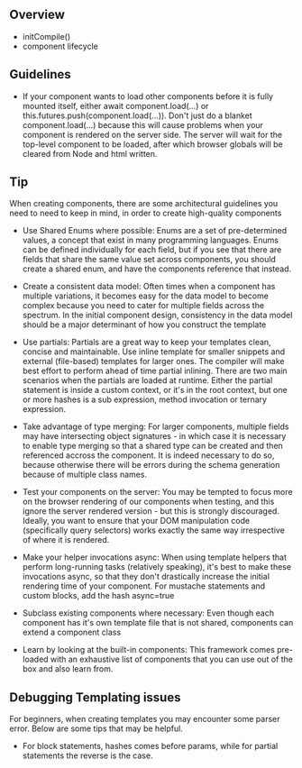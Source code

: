 ## Overview

- initCompile()
- component lifecycle


## Guidelines
- If your component wants to load other components before it is fully mounted itself, either await component.load(...) or this.futures.push(component.load(...)). Don't just do a blanket component.load(...) because this will cause problems when your component is rendered on the server side. The server will wait for the top-level component to be loaded, after which browser globals will be cleared from Node and html written.

## Tip
When creating components, there are some architectural guidelines you need to need to keep in mind, in order to create high-quality components

- Use Shared Enums where possible: Enums are a set of pre-determined values, a concept that exist in many programming languages. Enums can be defined individually for each field, but if you see that there are fields that share the same value set across components, you should create a shared enum, and have the components reference that instead.

- Create a consistent data model: Often times when a component has multiple variations, it becomes easy for the data model to become complex because you need to cater for multiple fields across the spectrum. In the initial component design, consistency in the data model should be a major determinant of how you construct the template

- Use partials: Partials are a great way to keep your templates clean, concise and maintainable. Use inline template for smaller snippets and external (file-based) templates for larger ones. The compiler will make best effort to perform ahead of time partial inlining. There are two main scenarios when the partials are loaded at runtime. Either the partial statement is inside a custom context, or it's in the root context, but one or more hashes is a sub expression, method invocation or ternary expression.

- Take advantage of type merging: For larger components, multiple fields may have intersecting object signatures - in which case it is necessary to enable type merging so that a shared type can be created and then referenced accross the component. It is indeed necessary to do so, because otherwise there will be errors during the schema generation because of multiple class names.

- Test your components on the server: You may be tempted to focus more on the browser rendering of our components when testing, and this ignore the server rendered version - but this is strongly discouraged. Ideally, you want to ensure that your DOM manipulation code (specifically query selectors) works exactly the same way irrespective of where it is rendered.

- Make your helper invocations async: When using template helpers that perform long-running tasks (relatively speaking), it's best to make these invocations async, so that they don't drastically increase the initial rendering time of your component. For mustache statements and custom blocks, add the hash async=true

- Subclass existing components where necessary: Even though each component has it's own template file that is not shared, components can extend a component class

- Learn by looking at the built-in components: This framework comes pre-loaded with an exhaustive list of components that you can use out of the box and also learn from.


## Debugging Templating issues
For beginners, when creating templates you may encounter some parser error. Below are some tips that may be helpful.

- For block statements, hashes comes before params, while for partial statements the reverse is the case.